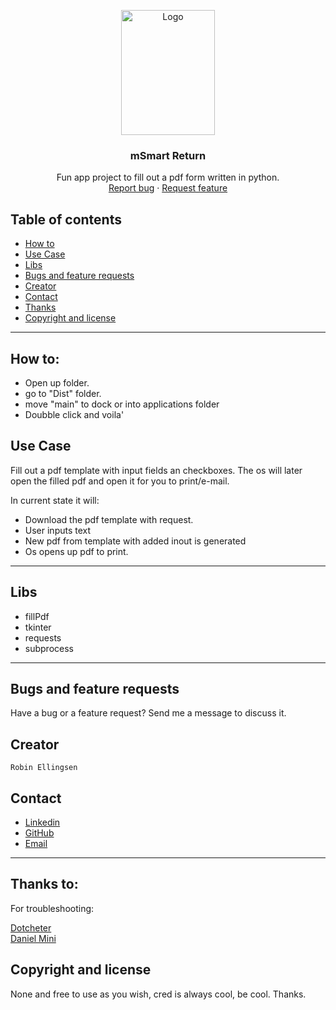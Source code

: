 <p align="center">
  <a href="pdf">
    <a href="https://ibb.co/LZ360jt"><img src="https://upload.wikimedia.org/wikipedia/commons/thumb/8/87/PDF_file_icon.svg/1200px-PDF_file_icon.svg.png" alt="Logo" border="0" height="200px" width="150"></a>
  </a>

  <h3 align="center">mSmart Return</h3>

  <p align="center">
    Fun app project to fill out a pdf form written in python. 
    <br>
    <a href="https://reponame/issues/new?template=bug.md">Report bug</a>
    ·
    <a href="https://reponame/issues/new?template=feature.md&labels=feature">Request feature</a>
  </p>


## Table of contents
- [How to](#how-to)
- [Use Case](#Use-Case)
- [Libs](#Libs)
- [Bugs and feature requests](#bugs-and-feature-requests)
- [Creator](#creator)
- [Contact](#contact)
- [Thanks](#thanks)
- [Copyright and license](#copyright-and-license)
---
## How to:
- Open up folder.
- go to "Dist" folder.
- move "main" to dock or into applications folder
- Doubble click and voila' 

## Use Case
Fill out a pdf template with input fields an checkboxes. The os will later open the filled pdf and open it for you to print/e-mail.

In current state it will:
- Download the pdf template with request.
- User inputs text
- New pdf from template with added inout is generated
- Os opens up pdf to print.


---
## Libs
- fillPdf
- tkinter
- requests
- subprocess



---
## Bugs and feature requests

Have a bug or a feature request? Send me a message to discuss it.


## Creator

    Robin Ellingsen
## Contact


- <a href="https://www.linkedin.com/in/iotrobban/">Linkedin</a>
- <a href="https://github.com/ascoolarobban">GitHub</a>
- [Email]("robin@fauxdelorean.com")
---
## Thanks to:
For troubleshooting:

[Dotcheter](https://github.com/dotchetter) <br>
[Daniel Mini](https://github.com/CodeByMini)

## Copyright and license
None and free to use as you wish, cred is always cool, be cool.
Thanks.
